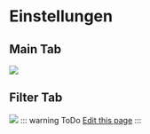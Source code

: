 # Einstellungen
## Main Tab
![](/iobroker_seq_main.png)

## Filter Tab
![](/iobroker_seq_filter.png)
::: warning ToDo
 [Edit this page](https://github.com/o0shojo0o/doc/edit/master/src/ioBroker_seq/options.md)
:::